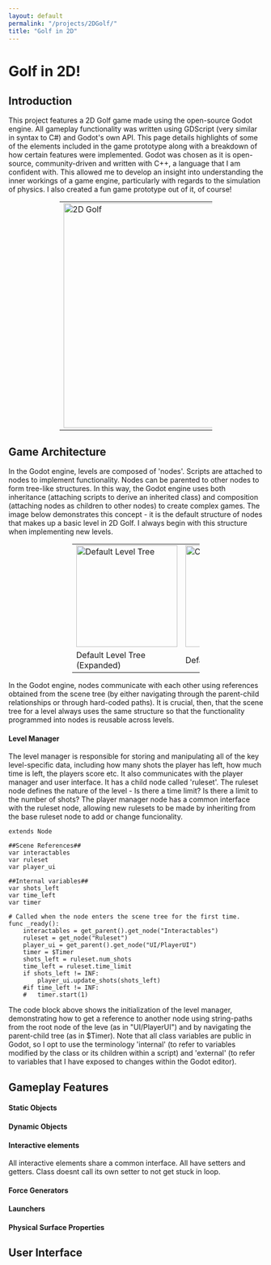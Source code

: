 ```yaml
---
layout: default
permalink: "/projects/2DGolf/"
title: "Golf in 2D"
---
```


<h1> Golf in 2D! </h1>

<h2> Introduction </h2>

This project features a 2D Golf game made using the open-source Godot engine. All gameplay functionality was written using GDScript (very similar in syntax to C#) and Godot's own API. This page details highlights of some of the elements included in the game prototype along with a breakdown of how certain features were implemented. Godot was chosen as it is open-source, community-driven and written with C++, a language that I am confident with. This allowed me to develop an insight into understanding the inner workings of a game engine, particularly with regards to the simulation of physics. I also created a fun game prototype out of it, of course!

<table style="margin-left:auto;margin-right:auto;width:60%">
	<tr>
	<td> <img src="https://azhb.github.io/website2DGolfSplash.png" alt="2D Golf" width="443px"></td>
	</tr>
</table>

<h2> Game Architecture </h2>

In the Godot engine, levels are composed of 'nodes'. Scripts are attached to nodes to implement functionality. Nodes can be parented to other nodes to form tree-like structures. In this way, the Godot engine uses both inheritance (attaching scripts to derive an inherited class) and composition (attaching nodes as children to other nodes) to create complex games. The image below demonstrates this concept - it is the default structure of nodes that makes up a basic level in 2D Golf. I always begin with this structure when implementing new levels. 

<table style="margin-left:auto;margin-right:auto;width:50%">
	<tr>
	<td> <img src="https://azhb.github.io/websiteGolf2DLevelTree.PNG" alt="Default Level Tree" width="200px"></td> <td> <img src="https://azhb.github.io/websiteGolf2DLevelTreeConcise.PNG" alt="Concise Level Tree" width="200px"></td>
	</tr>
	<tr>
		<td> Default Level Tree (Expanded) </td> <td> Default Level Tree </td>	
	</tr>
</table>

In the Godot engine, nodes communicate with each other using references obtained from the scene tree (by either navigating through the parent-child relationships or through hard-coded paths). It is crucial, then, that the scene tree for a level always uses the same structure so that the functionality programmed into nodes is reusable across levels.

<h4> Level Manager </h4>

The level manager is responsible for storing and manipulating all of the key level-specific data, including how many shots the player has left, how much time is left, the players score etc. It also communicates with the player manager and user interface. It has a child node called 'ruleset'. The ruleset node defines the nature of the level - Is there a time limit? Is there a limit to the number of shots? The player manager node has a common interface with the ruleset node, allowing new rulesets to be made by inheriting from the base ruleset node to add or change funcionality.

```gdscript
extends Node

##Scene References##
var interactables
var ruleset
var player_ui

##Internal variables##
var shots_left
var time_left
var timer

# Called when the node enters the scene tree for the first time.
func _ready():
	interactables = get_parent().get_node("Interactables")
	ruleset = get_node("Ruleset")
	player_ui = get_parent().get_node("UI/PlayerUI")
	timer = $Timer
	shots_left = ruleset.num_shots
	time_left = ruleset.time_limit
	if shots_left != INF:
		player_ui.update_shots(shots_left)
	#if time_left != INF:
	#	timer.start(1)
```
The code block above shows the initialization of the level manager, demonstrating how to get a reference to another node using string-paths from the root node of the leve (as in "UI/PlayerUI") and by navigating the parent-child tree (as in $Timer). Note that all class variables are public in Godot, so I opt to use the terminology 'internal' (to refer to variables modified by the class or its children within a script) and 'external' (to refer to variables that I have exposed to changes within the Godot editor).

<h2> Gameplay Features </h2>

<h4> Static Objects </h4>

<h4> Dynamic Objects </h4>

<h4>  </h4>

<h4> Interactive elements </h4>

All interactive elements share a common interface. All have setters and getters. Class doesnt call its own setter to not get stuck in loop.

<h4> Force Generators </h4>

<h4> Launchers </h4>

<h4> Physical Surface Properties </h4>

<h2> User Interface </h2>
